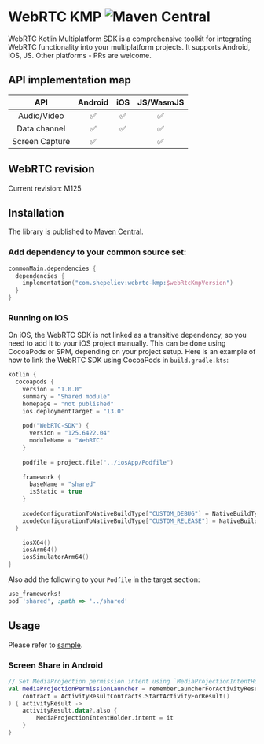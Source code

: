 # WebRTC KMP ![Maven Central](https://img.shields.io/maven-central/v/com.shepeliev/webrtc-kmp?style=flat-square)

WebRTC Kotlin Multiplatform SDK is a comprehensive toolkit for integrating WebRTC functionality into your multiplatform projects. 
It supports Android, iOS, JS. Other platforms - PRs are welcome.


## API implementation map
 API |      Android       | iOS | JS/WasmJS 
 :-: |:------------------:| :-: | :---: 
 Audio/Video | :white_check_mark: | :white_check_mark: | :white_check_mark:
 Data channel | :white_check_mark: | :white_check_mark: | :white_check_mark:
 Screen Capture | :white_check_mark: | | :white_check_mark:

## WebRTC revision
Current revision: M125

## Installation
The library is published to [Maven Central](https://search.maven.org/artifact/com.shepeliev/webrtc-kmp).


### Add dependency to your common source set:
```kotlin
commonMain.dependencies {
  dependencies {
    implementation("com.shepeliev:webrtc-kmp:$webRtcKmpVersion")
  }
}
```

### Running on iOS
On iOS, the WebRTC SDK is not linked as a transitive dependency, so you need to add it to your iOS project manually.
This can be done using CocoaPods or SPM, depending on your project setup. Here is an example of how to link 
the WebRTC SDK using CocoaPods in `build.gradle.kts`:

```kotlin
kotlin {
  cocoapods {
    version = "1.0.0"
    summary = "Shared module"
    homepage = "not published"
    ios.deploymentTarget = "13.0"
   
    pod("WebRTC-SDK") { 
      version = "125.6422.04"
      moduleName = "WebRTC"
    }
  
    podfile = project.file("../iosApp/Podfile")
  
    framework {
      baseName = "shared"
      isStatic = true  
    }
  
    xcodeConfigurationToNativeBuildType["CUSTOM_DEBUG"] = NativeBuildType.DEBUG
    xcodeConfigurationToNativeBuildType["CUSTOM_RELEASE"] = NativeBuildType.RELEASE
  }

    iosX64()
    iosArm64()
    iosSimulatorArm64()
}
```

Also add the following to your `Podfile` in the target section:
```Ruby
use_frameworks!
pod 'shared', :path => '../shared'
```

## Usage

Please refer to [sample](sample/README.md).

### Screen Share in Android
```kotlin
// Set MediaProjection permission intent using `MediaProjectionIntentHolder`
val mediaProjectionPermissionLauncher = rememberLauncherForActivityResult(
    contract = ActivityResultContracts.StartActivityForResult()
) { activityResult ->
    activityResult.data?.also {
        MediaProjectionIntentHolder.intent = it
    }
}
```
